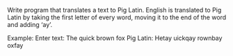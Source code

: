 Write program that translates a text to Pig Latin. English is translated to Pig Latin by taking the first letter of every word, moving it to the end of the word and adding ‘ay’.

Example:
Enter text: The quick brown fox
Pig Latin: Hetay uickqay rownbay oxfay
